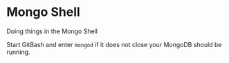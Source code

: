 # Mongo Shell
Doing things in the Mongo Shell

Start GitBash and enter `mongod` if it does not close your MongoDB should be running.

